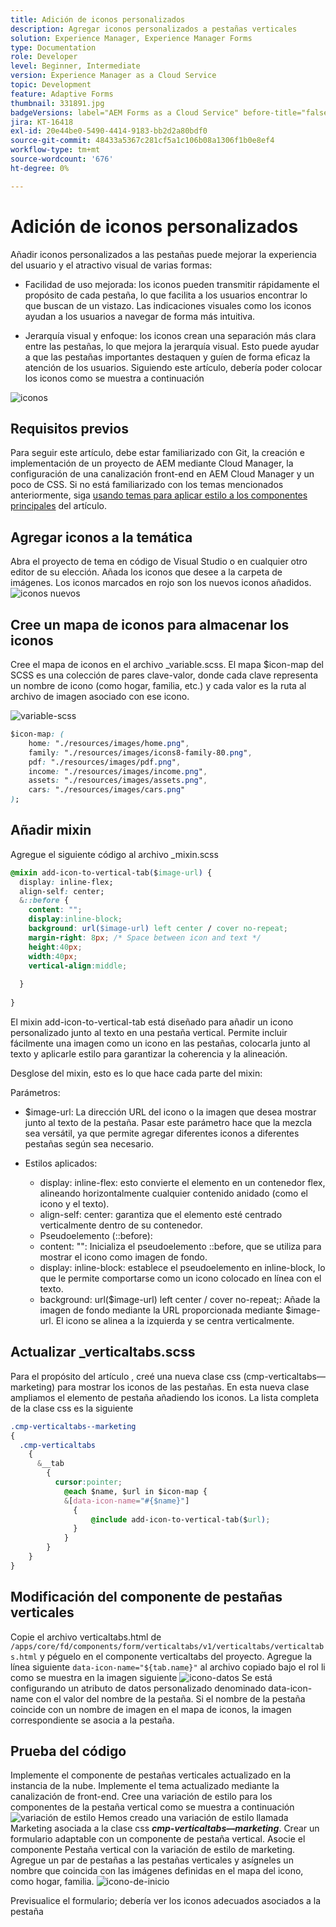 ```yaml
---
title: Adición de iconos personalizados
description: Agregar iconos personalizados a pestañas verticales
solution: Experience Manager, Experience Manager Forms
type: Documentation
role: Developer
level: Beginner, Intermediate
version: Experience Manager as a Cloud Service
topic: Development
feature: Adaptive Forms
thumbnail: 331891.jpg
badgeVersions: label="AEM Forms as a Cloud Service" before-title="false"
jira: KT-16418
exl-id: 20e44be0-5490-4414-9183-bb2d2a80bdf0
source-git-commit: 48433a5367c281cf5a1c106b08a1306f1b0e8ef4
workflow-type: tm+mt
source-wordcount: '676'
ht-degree: 0%

---
```


# Adición de iconos personalizados

Añadir iconos personalizados a las pestañas puede mejorar la experiencia del usuario y el atractivo visual de varias formas:

* Facilidad de uso mejorada: los iconos pueden transmitir rápidamente el propósito de cada pestaña, lo que facilita a los usuarios encontrar lo que buscan de un vistazo. Las indicaciones visuales como los iconos ayudan a los usuarios a navegar de forma más intuitiva.

* Jerarquía visual y enfoque: los iconos crean una separación más clara entre las pestañas, lo que mejora la jerarquía visual. Esto puede ayudar a que las pestañas importantes destaquen y guíen de forma eficaz la atención de los usuarios.
Siguiendo este artículo, debería poder colocar los iconos como se muestra a continuación

![iconos](assets/icons.png)

## Requisitos previos

Para seguir este artículo, debe estar familiarizado con Git, la creación e implementación de un proyecto de AEM mediante Cloud Manager, la configuración de una canalización front-end en AEM Cloud Manager y un poco de CSS. Si no está familiarizado con los temas mencionados anteriormente, siga [usando temas para aplicar estilo a los componentes principales](https://experienceleague.adobe.com/en/docs/experience-manager-cloud-service/content/forms/adaptive-forms-authoring/authoring-adaptive-forms-core-components/create-an-adaptive-form-on-forms-cs/using-themes-in-core-components#rename-env-file-theme-folder) del artículo.

## Agregar iconos a la temática

Abra el proyecto de tema en código de Visual Studio o en cualquier otro editor de su elección.
Añada los iconos que desee a la carpeta de imágenes.
Los iconos marcados en rojo son los nuevos iconos añadidos.
![iconos nuevos](assets/newicons.png)

## Cree un mapa de iconos para almacenar los iconos

Cree el mapa de iconos en el archivo _variable.scss. El mapa $icon-map del SCSS es una colección de pares clave-valor, donde cada clave representa un nombre de icono (como hogar, familia, etc.) y cada valor es la ruta al archivo de imagen asociado con ese icono.

![variable-scss](assets/variable_scss.png)

```css
$icon-map: (
    home: "./resources/images/home.png",
    family: "./resources/images/icons8-family-80.png",
    pdf: "./resources/images/pdf.png",
    income: "./resources/images/income.png",
    assets: "./resources/images/assets.png",
    cars: "./resources/images/cars.png"
);
```

## Añadir mixin

Agregue el siguiente código al archivo _mixin.scss

```css
@mixin add-icon-to-vertical-tab($image-url) {
  display: inline-flex;
  align-self: center;
  &::before {
    content: "";
    display:inline-block;
    background: url($image-url) left center / cover no-repeat;
    margin-right: 8px; /* Space between icon and text */
    height:40px;
    width:40px;
    vertical-align:middle;
    
  }
  
}
```

El mixin add-icon-to-vertical-tab está diseñado para añadir un icono personalizado junto al texto en una pestaña vertical. Permite incluir fácilmente una imagen como un icono en las pestañas, colocarla junto al texto y aplicarle estilo para garantizar la coherencia y la alineación.

Desglose del mixin, esto es lo que hace cada parte del mixin:

Parámetros:

* $image-url: La dirección URL del icono o la imagen que desea mostrar junto al texto de la pestaña. Pasar este parámetro hace que la mezcla sea versátil, ya que permite agregar diferentes iconos a diferentes pestañas según sea necesario.

* Estilos aplicados:

   * display: inline-flex: esto convierte el elemento en un contenedor flex, alineando horizontalmente cualquier contenido anidado (como el icono y el texto).
   * align-self: center: garantiza que el elemento esté centrado verticalmente dentro de su contenedor.
   * Pseudoelemento (::before):
   * content: &quot;&quot;: Inicializa el pseudoelemento ::before, que se utiliza para mostrar el icono como imagen de fondo.
   * display: inline-block: establece el pseudoelemento en inline-block, lo que le permite comportarse como un icono colocado en línea con el texto.
   * background: url($image-url) left center / cover no-repeat;: Añade la imagen de fondo mediante la URL proporcionada mediante $image-url. El icono se alinea a la izquierda y se centra verticalmente.

## Actualizar _verticaltabs.scss

Para el propósito del artículo , creé una nueva clase css (cmp-verticaltabs—marketing) para mostrar los iconos de las pestañas. En esta nueva clase ampliamos el elemento de pestaña añadiendo los iconos. La lista completa de la clase css es la siguiente

```css
.cmp-verticaltabs--marketing
{
  .cmp-verticaltabs
    {
      &__tab 
        {
          cursor:pointer;
            @each $name, $url in $icon-map {
            &[data-icon-name="#{$name}"]
              {
                  @include add-icon-to-vertical-tab($url);
              }
            }
        }
    }
}
```

## Modificación del componente de pestañas verticales

Copie el archivo verticaltabs.html de ```/apps/core/fd/components/form/verticaltabs/v1/verticaltabs/verticaltabs.html``` y péguelo en el componente verticaltabs del proyecto. Agregue la línea siguiente ```data-icon-name="${tab.name}"``` al archivo copiado bajo el rol li como se muestra en la imagen siguiente
![icono-datos](assets/data-icons.png)
Se está configurando un atributo de datos personalizado denominado data-icon-name con el valor del nombre de la pestaña. Si el nombre de la pestaña coincide con un nombre de imagen en el mapa de iconos, la imagen correspondiente se asocia a la pestaña.



## Prueba del código

Implemente el componente de pestañas verticales actualizado en la instancia de la nube.
Implemente el tema actualizado mediante la canalización de front-end.
Cree una variación de estilo para los componentes de la pestaña vertical como se muestra a continuación
![variación de estilo](assets/verticaltab-style-variation.png)
Hemos creado una variación de estilo llamada Marketing asociada a la clase css _**cmp-verticaltabs—marketing**_.
Crear un formulario adaptable con un componente de pestaña vertical. Asocie el componente Pestaña vertical con la variación de estilo de marketing.
Agregue un par de pestañas a las pestañas verticales y asígneles un nombre que coincida con las imágenes definidas en el mapa del icono, como hogar, familia.
![icono-de-inicio](assets/tab-name.png)

Previsualice el formulario; debería ver los iconos adecuados asociados a la pestaña
